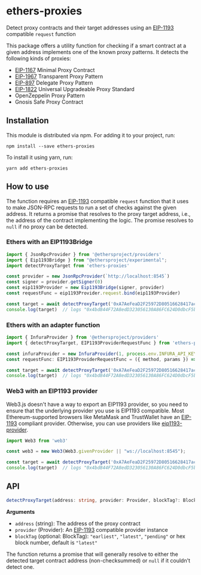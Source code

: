 # ethers-proxies

Detect proxy contracts and their target addresses using an [EIP-1193](https://eips.ethereum.org/EIPS/eip-1193) compatible `request` function

This package offers a utility function for checking if a smart contract at a given address implements one of the known proxy patterns.
It detects the following kinds of proxies:

- [EIP-1167](https://eips.ethereum.org/EIPS/eip-1167) Minimal Proxy Contract
- [EIP-1967](https://eips.ethereum.org/EIPS/eip-1967) Transparent Proxy Pattern
- [EIP-897](https://eips.ethereum.org/EIPS/eip-897) Delegate Proxy Pattern
- [EIP-1822](https://eips.ethereum.org/EIPS/eip-1822) Universal Upgradeable Proxy Standard
- OpenZeppelin Proxy Pattern
- Gnosis Safe Proxy Contract

## Installation

This module is distributed via npm. For adding it to your project, run:

```
npm install --save ethers-proxies
```

To install it using yarn, run:

```
yarn add ethers-proxies
```

## How to use

The function requires an [EIP-1193](https://eips.ethereum.org/EIPS/eip-1193) compatible `request` function that it uses to make JSON-RPC requests to run a set of checks against the given address.
It returns a promise that resolves to the proxy target address, i.e., the address of the contract implementing the logic.
The promise resolves to `null` if no proxy can be detected.

### Ethers with an EIP1193Bridge
```ts
import { JsonRpcProvider } from '@ethersproject/providers'
import { Eip1193Bridge } from "@ethersproject/experimental";
import detectProxyTarget from 'ethers-proxies'

const provider = new JsonRpcProvider(`http://localhost:8545`)
const signer = provider.getSigner(0)
const eip1193Provider = new Eip1193Bridge(signer, provider)
const requestFunc = eip1193Provider.request.bind(eip1193Provider)

const target = await detectProxyTarget('0xA7AeFeaD2F25972D80516628417ac46b3F2604Af', requestFunc)
console.log(target)  // logs "0x4bd844F72A8edD323056130A86FC624D0dbcF5b0"
```

### Ethers with an adapter function
```ts
import { InfuraProvider } from '@ethersproject/providers'
import { detectProxyTarget, EIP1193ProviderRequestFunc } from 'ethers-proxies'

const infuraProvider = new InfuraProvider(1, process.env.INFURA_API_KEY)
const requestFunc: EIP1193ProviderRequestFunc = ({ method, params }) => infuraProvider.send(method, params)

const target = await detectProxyTarget('0xA7AeFeaD2F25972D80516628417ac46b3F2604Af', requestFunc)
console.log(target)  // logs "0x4bd844F72A8edD323056130A86FC624D0dbcF5b0"
```

### Web3 with an EIP1193 provider
Web3.js doesn't have a way to export an EIP1193 provider, so you need to ensure that the underlying provider you use is EIP1193 compatible. Most Ethereum-supported browsers like MetaMask and TrustWallet have an [EIP-1193](https://eips.ethereum.org/EIPS/eip-1193) compliant provider. 
Otherwise, you can use providers like [eip1193-provider](https://www.npmjs.com/package/eip1193-provider).

```ts
import Web3 from 'web3'

const web3 = new Web3(Web3.givenProvider || "ws://localhost:8545");

const target = await detectProxyTarget('0xA7AeFeaD2F25972D80516628417ac46b3F2604Af', web3.currentProvider.request)
console.log(target)  // logs "0x4bd844F72A8edD323056130A86FC624D0dbcF5b0"
```


## API

```ts
detectProxyTarget(address: string, provider: Provider, blockTag?: BlockTag): Promise<string | null>
```

**Arguments**
- `address` (string): The address of the proxy contract
- `provider` (Provider): An [EIP-1193](https://eips.ethereum.org/EIPS/eip-1193) compatible provider instance
- `blockTag` (optional: BlockTag): `"earliest"`, `"latest"`, `"pending"` or hex block number, default is `"latest"`

The function returns a promise that will generally resolve to either the detected target contract address (non-checksummed) or `null` if it couldn't detect one. 
